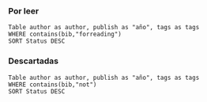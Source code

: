 
### Por leer

```dataview
Table author as author, publish as "año", tags as tags
WHERE contains(bib,"forreading")
SORT Status DESC
```


### Descartadas

```dataview
Table author as author, publish as "año", tags as tags
WHERE contains(bib,"not")
SORT Status DESC
```